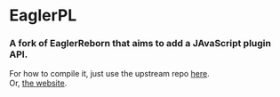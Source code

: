<h1>EaglerPL</h1>
<h3>A fork of EaglerReborn that aims to add a JAvaScript plugin API.</h3>

For how to compile it, just use the upstream repo <a href="https://github.com/EaglerReborn/EaglerReborn">here</a>.<br>
Or, <a href="https://eaglerreborn.github.io/guide/">the website</a>.
